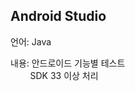 ## Android Studio

언어: Java

내용: 안드로이드 기능별 테스트<br/>
&nbsp;&nbsp;&nbsp;&nbsp;&nbsp;&nbsp;&nbsp;&nbsp;SDK 33 이상 처리
